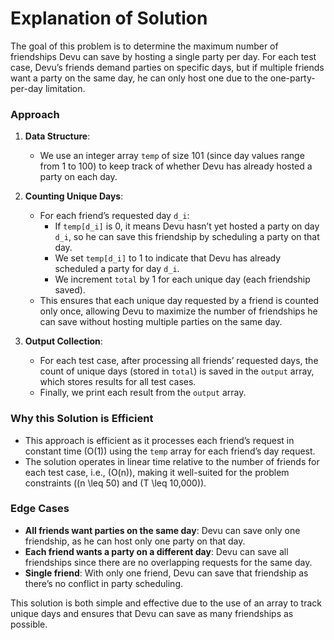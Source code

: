 # Explanation of Solution

The goal of this problem is to determine the maximum number of friendships Devu can save by hosting a single party per day. For each test case, Devu’s friends demand parties on specific days, but if multiple friends want a party on the same day, he can only host one due to the one-party-per-day limitation.

### Approach
1. **Data Structure**:
   - We use an integer array `temp` of size 101 (since day values range from 1 to 100) to keep track of whether Devu has already hosted a party on each day.

2. **Counting Unique Days**:
   - For each friend’s requested day `d_i`:
     - If `temp[d_i]` is 0, it means Devu hasn’t yet hosted a party on day `d_i`, so he can save this friendship by scheduling a party on that day.
     - We set `temp[d_i]` to 1 to indicate that Devu has already scheduled a party for day `d_i`.
     - We increment `total` by 1 for each unique day (each friendship saved).
   - This ensures that each unique day requested by a friend is counted only once, allowing Devu to maximize the number of friendships he can save without hosting multiple parties on the same day.

3. **Output Collection**:
   - For each test case, after processing all friends’ requested days, the count of unique days (stored in `total`) is saved in the `output` array, which stores results for all test cases.
   - Finally, we print each result from the `output` array.

### Why this Solution is Efficient
- This approach is efficient as it processes each friend’s request in constant time \(O(1)\) using the `temp` array for each friend’s day request.
- The solution operates in linear time relative to the number of friends for each test case, i.e., \(O(n)\), making it well-suited for the problem constraints (\(n \leq 50\) and \(T \leq 10,000\)).

### Edge Cases
- **All friends want parties on the same day**: Devu can save only one friendship, as he can host only one party on that day.
- **Each friend wants a party on a different day**: Devu can save all friendships since there are no overlapping requests for the same day.
- **Single friend**: With only one friend, Devu can save that friendship as there’s no conflict in party scheduling.

This solution is both simple and effective due to the use of an array to track unique days and ensures that Devu can save as many friendships as possible.
